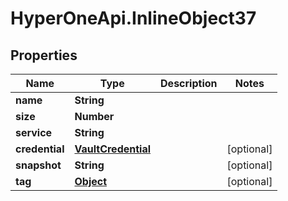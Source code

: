 # HyperOneApi.InlineObject37

## Properties
Name | Type | Description | Notes
------------ | ------------- | ------------- | -------------
**name** | **String** |  | 
**size** | **Number** |  | 
**service** | **String** |  | 
**credential** | [**VaultCredential**](VaultCredential.md) |  | [optional] 
**snapshot** | **String** |  | [optional] 
**tag** | [**Object**](.md) |  | [optional] 


